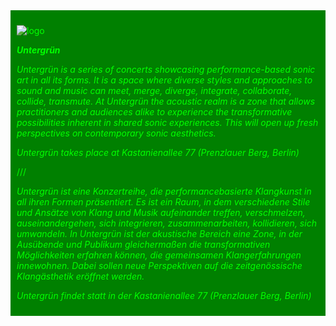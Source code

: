 <div style="background-color: green; padding: 10px; color: lime;">

![logo](/documentation/015/015_1.JPG)

***Untergrün***

*Untergrün is a series of concerts showcasing performance-based sonic art in all its forms. It is a space where diverse styles and approaches to sound and music can meet, merge, diverge, integrate, collaborate, collide, transmute. At Untergrün the acoustic realm is a zone that allows practitioners and audiences alike to experience the transformative possibilities inherent in shared sonic experiences. This will open up fresh perspectives on contemporary sonic aesthetics.*

*Untergrün takes place at Kastanienallee 77 (Prenzlauer Berg, Berlin)*

///

*Untergrün ist eine Konzertreihe, die performancebasierte Klangkunst in all ihren Formen präsentiert. Es ist ein Raum, in dem verschiedene Stile und Ansätze von Klang und Musik aufeinander treffen, verschmelzen, auseinandergehen, sich integrieren, zusammenarbeiten, kollidieren, sich umwandeln. In Untergrün ist der akustische Bereich eine Zone, in der Ausübende und Publikum gleichermaßen die transformativen Möglichkeiten erfahren können, die gemeinsamen Klangerfahrungen innewohnen. Dabei sollen neue Perspektiven auf die zeitgenössische Klangästhetik eröffnet werden.*

*Untergrün findet statt in der Kastanienallee 77 (Prenzlauer Berg, Berlin)*
</div>